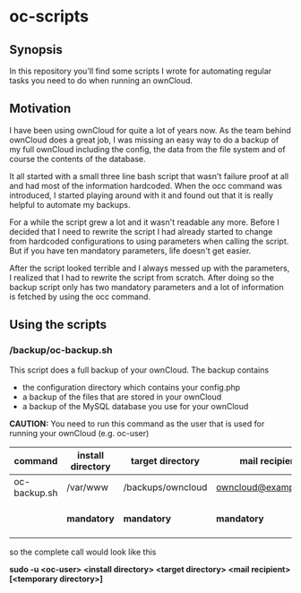 # oc-scripts

## Synopsis

In this repository you'll find some scripts I wrote for automating regular tasks you need to do when running an ownCloud.

## Motivation

I have been using ownCloud for quite a lot of years now. As the team behind ownCloud does a great job, I was missing an easy way to do a backup of my full ownCloud including the config, the data from the file system and of course the contents of the database.

It all started with a small three line bash script that wasn't failure proof at all and had most of the information hardcoded. When the occ command was introduced, I started playing around with it and found out that it is really helpful to automate my backups.

For a while the script grew a lot and it wasn't readable any more. Before I decided that I need to rewrite the script I had already started to change from hardcoded configurations to using parameters when calling the script. But if you have ten mandatory parameters, life doesn't get easier.

After the script looked terrible and I always messed up with the parameters, I realized that I had to rewrite the script from scratch. After doing so the backup script only has two mandatory parameters and a lot of information is fetched by using the occ command.

## Using the scripts

### /backup/oc-backup.sh

This script does a full backup of your ownCloud. The backup contains
 * the configuration directory which contains your config.php
 * a backup of the files that are stored in your ownCloud
 * a backup of the MySQL database you use for your ownCloud

**CAUTION:** You need to run this command as the user that is used for running your ownCloud (e.g. oc-user)

| command      | install directory | target directory  | mail recipient       | temporary directo         | 
| ------------ | ----------------- | ----------------- | -------------------- | ------------------------- |
| oc-backup.sh | /var/www          | /backups/owncloud | owncloud@example.com | /tmp                      |
|              | **mandatory**     | **mandatory**     | **mandatory**        | _optional (default /tmp)_ |

so the complete call would look like this

**sudo -u \<oc-user\> \<install directory\> \<target directory\> \<mail recipient\> [\<temporary directory\>]**
